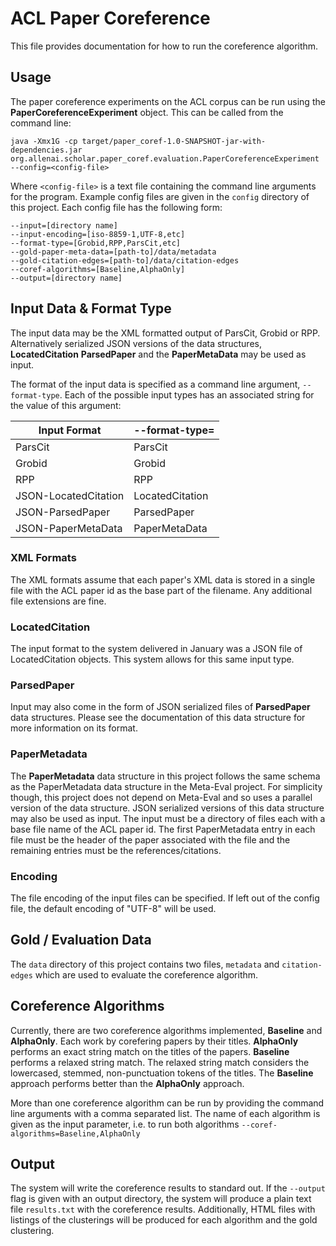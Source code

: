 # ACL Paper Coreference #

This file provides documentation for how to run the coreference algorithm.
 
## Usage ##

The paper coreference experiments on the ACL corpus can be run using the __PaperCoreferenceExperiment__ object. This can be called from the command line:

```
java -Xmx1G -cp target/paper_coref-1.0-SNAPSHOT-jar-with-dependencies.jar org.allenai.scholar.paper_coref.evaluation.PaperCoreferenceExperiment --config=<config-file>
```

Where ```<config-file>``` is a text file containing the command line arguments for the program. Example config files are given in the ```config``` directory of this project. Each config file has the following form:

```
--input=[directory name]
--input-encoding=[iso-8859-1,UTF-8,etc]
--format-type=[Grobid,RPP,ParsCit,etc]
--gold-paper-meta-data=[path-to]/data/metadata
--gold-citation-edges=[path-to]/data/citation-edges
--coref-algorithms=[Baseline,AlphaOnly]
--output=[directory name]
```


## Input Data \& Format Type ##

The input data may be the XML formatted output of ParsCit, Grobid or RPP. Alternatively serialized JSON versions of the data structures, __LocatedCitation__ __ParsedPaper__ and the __PaperMetaData__ may be used as input. 

The format of the input data is specified as a command line argument, ```--format-type```. Each of the possible input types has an associated string for the value of this argument:

| Input Format | --format-type= |
| ------------ | -------------- |
| ParsCit      | ParsCit        |
| Grobid       | Grobid         |
| RPP          | RPP            |
| JSON-LocatedCitation | LocatedCitation |
| JSON-ParsedPaper | ParsedPaper |
| JSON-PaperMetaData | PaperMetaData |

### XML Formats ###

The XML formats assume that each paper's XML data is stored in a single file with the ACL paper id as the base part of the filename. Any additional file extensions are fine. 

### LocatedCitation ###

The input format to the system delivered in January was a JSON file of LocatedCitation objects. This system allows for this same input type. 

### ParsedPaper ###

Input may also come in the form of JSON serialized files of __ParsedPaper__ data structures. Please see the documentation of this data structure for more information on its format.

### PaperMetadata ###

The __PaperMetadata__ data structure in this project follows the same schema as the PaperMetadata data structure in the Meta-Eval project. For simplicity though, this project does not depend on Meta-Eval and so uses a parallel version of the data structure. JSON serialized versions of this data structure may also be used as input. The input must be a directory of files each with a base file name of the ACL paper id. The first PaperMetadata entry in each file must be the header of the paper associated with the file and the remaining entries must be the references/citations. 

### Encoding ###

The file encoding of the input files can be specified. If left out of the config file, the default encoding of "UTF-8" will be used.

## Gold / Evaluation Data ##

The ```data``` directory of this project contains two files, ```metadata``` and ```citation-edges``` which are used to evaluate the coreference algorithm.

## Coreference Algorithms ##

Currently, there are two coreference algorithms implemented, __Baseline__ and __AlphaOnly__. Each work by corefering papers by their titles. __AlphaOnly__ performs an exact string match on the titles of the papers. __Baseline__ performs a relaxed string match. The relaxed string match considers the lowercased, stemmed, non-punctuation tokens of the titles. The __Baseline__ approach performs better than the __AlphaOnly__ approach. 
 
More than one coreference algorithm can be run by providing the command line arguments with a comma separated list. The name of each algorithm is given as the input parameter, i.e. to run both algorithms ```--coref-algorithms=Baseline,AlphaOnly```

## Output ##

The system will write the coreference results to standard out. If the ``--output`` flag is given with an output directory, the system will produce a plain text file ```results.txt``` with the coreference results. Additionally, HTML files with listings of the clusterings will be produced for each algorithm and the gold clustering.
